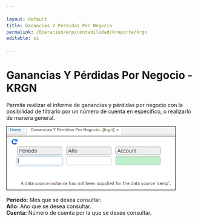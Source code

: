 ```yaml
---

layout: default
title: Ganancias Y Perdidas Por Negocio
permalink: /Operacion/erp/contabilidad/kreporte/krgn
editable: si

---
```


# Ganancias Y Pérdidas Por Negocio - KRGN

Permite realizar el informe de ganancias y pérdidas por negocio con la posibilidad de filtrarlo por un número de cuenta en específico, o realizarlo de manera general.  

![](KRGN.png)

**Periodo:** Mes que se desea consultar.  
**Año:** Año que se desea consultar.  
**Cuenta:** Número de cuenta por la que se desee consultar.  








